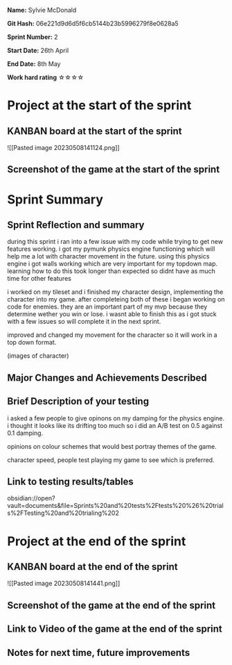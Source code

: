 
**Name:** Sylvie McDonald

**Git Hash:** 06e221d9d6d5f6cb5144b23b5996279f8e0628a5

**Sprint Number:** 2

**Start Date:** 26th April

**End Date:** 8th May

**Work hard rating**
☆☆☆☆

# Project at the start of the sprint
## **KANBAN board at the start of the sprint**
![[Pasted image 20230508141124.png]]
## **Screenshot of the game at the start of the sprint**

# Sprint Summary
## **Sprint Reflection and summary**

during this sprint i ran into a few issue with my code while trying to get new features working. i got my pymunk physics engine functioning which will help me a lot with character movement in the future. using this physics engine i got walls working which are very important for my topdown map. learning how to do this took longer than expected so didnt have as much time for other features

i worked on my tileset and i finished my character design, implementing the character into my game. after completeing both of these i began working on code for enemies. they are an important part of my mvp because they determine wether you win or lose. i wasnt able to finish this as i got stuck with a few issues so will complete it in the next sprint.

improved and changed my movement for the character so it will work in a top down format.

(images of character)


## **Major Changes and Achievements Described**

## **Brief Description of your testing**
i asked a few people to give opinons on my damping for the physics engine. i thought it looks like its drifting too much so i did an A/B test on 0.5 against 0.1 damping.

opinions on colour schemes that would best portray themes of the game. 

character speed, people test playing my game to see which is preferred.


## **Link to testing results/tables**
obsidian://open?vault=documents&file=Sprints%20and%20tests%2Ftests%20%26%20trials%2FTesting%20and%20trialing%202 

# Project at the end of the sprint
## **KANBAN board at the end of the sprint**
![[Pasted image 20230508141441.png]]
## **Screenshot of the game at the end of the sprint**

## Link to **Video of the game at the end of the sprint**


## **Notes for next time, future improvements**